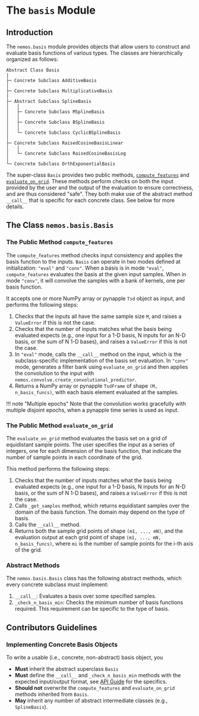 # The `basis` Module

## Introduction

The `nemos.basis` module provides objects that allow users to construct and evaluate basis functions of various types. The classes are hierarchically organized as follows:

```
Abstract Class Basis
|
├─ Concrete Subclass AdditiveBasis
│
├─ Concrete Subclass MultiplicativeBasis
│
├─ Abstract Subclass SplineBasis
│   │
│   ├─ Concrete Subclass MSplineBasis
│   │
│   ├─ Concrete Subclass BSplineBasis
│   │
│   └─ Concrete Subclass CyclicBSplineBasis
│
├─ Concrete Subclass RaisedCosineBasisLinear 
│   │
│   └─ Concrete Subclass RaisedCosineBasisLog
│
└─ Concrete Subclass OrthExponentialBasis
```

The super-class `Basis` provides two public methods, [`compute_features`](#the-public-method-compute_features) and [`evaluate_on_grid`](#the-public-method-evaluate_on_grid). These methods perform checks on both the input provided by the user and the output of the evaluation to ensure correctness, and are thus considered "safe". They both make use of the abstract method `__call__` that is specific for each concrete class. See below for more details.

## The Class `nemos.basis.Basis`

### The Public Method `compute_features`

The `compute_features` method checks input consistency and applies the basis function to the inputs. 
`Basis` can operate in two modes defined at initialization: `"eval"` and `"conv"`. When a basis is in mode `"eval"`,
`compute_features` evaluates the basis at the given input samples. When in mode `"conv"`, it will convolve the samples
with a bank of kernels, one per basis function.

It accepts one or more NumPy array or pynapple `Tsd` object as input, and performs the following steps:

1. Checks that the inputs all have the same sample size `M`, and raises a `ValueError` if this is not the case.
2. Checks that the number of inputs matches what the basis being evaluated expects (e.g., one input for a 1-D basis, N inputs for an N-D basis, or the sum of N 1-D bases), and raises a `ValueError` if this is not the case.
3. In `"eval"` mode, calls the `__call__` method on the input, which is the subclass-specific implementation of the basis set evaluation. In `"conv"` mode, generates a filter bank using `evaluate_on_grid` and then applies the convolution to the input with `nemos.convolve.create_convolutional_predictor`.
4. Returns a NumPy array or  pynapple `TsdFrame` of shape `(M, n_basis_funcs)`, with each basis element evaluated at the samples.

!!! note "Multiple epochs"
    Note that the convolution works gracefully with multiple disjoint epochs, when a pynapple time series is used as 
    input.

### The Public Method `evaluate_on_grid`

The `evaluate_on_grid` method evaluates the basis set on a grid of equidistant sample points. The user specifies the input as a series of integers, one for each dimension of the basis function, that indicate the number of sample points in each coordinate of the grid.

This method performs the following steps:

1. Checks that the number of inputs matches what the basis being evaluated expects (e.g., one input for a 1-D basis, N inputs for an N-D basis, or the sum of N 1-D bases), and raises a `ValueError` if this is not the case.
2. Calls `_get_samples` method, which returns equidistant samples over the domain of the basis function. The domain may depend on the type of basis.
3. Calls the `__call__` method.
4. Returns both the sample grid points of shape `(m1, ..., mN)`, and the evaluation output at each grid point of shape `(m1, ..., mN, n_basis_funcs)`, where `mi` is the number of sample points for the i-th axis of the grid.

### Abstract Methods

The `nemos.basis.Basis` class has the following abstract methods, which every concrete subclass must implement:

1. `__call__`: Evaluates a basis over some specified samples.
2. `_check_n_basis_min`: Checks the minimum number of basis functions required. This requirement can be specific to the type of basis.

## Contributors Guidelines

### Implementing Concrete Basis Objects
To write a usable (i.e., concrete, non-abstract) basis object, you

- **Must** inherit the abstract superclass `Basis`
- **Must** define the `__call__` and `_check_n_basis_min` methods with the expected input/output format, see [API Guide](../../reference/nemos/basis/) for the specifics.
- **Should not** overwrite the `compute_features` and `evaluate_on_grid` methods inherited from `Basis`.
- **May** inherit any number of abstract intermediate classes (e.g., `SplineBasis`). 

